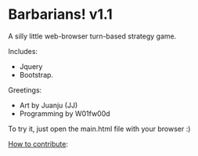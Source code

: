 # Barbarians! v1.1
A silly little web-browser turn-based strategy game.

Includes:
* Jquery 
* Bootstrap.

Greetings:
* Art by Juanju (JJ)
* Programming by W01fw00d

To try it, just open the main.html file with your browser :)

[How to contribute](https://github.com/MarcDiethelm/contributing/blob/master/README.md): 
